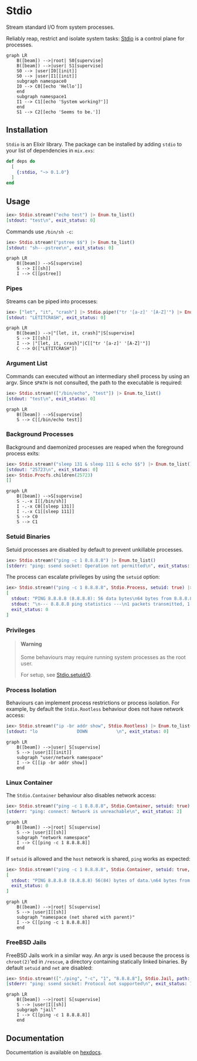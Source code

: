 # Stdio

Stream standard I/O from system processes.

Reliably reap, restrict and isolate system tasks:
[Stdio](https://hexdocs.pm/stdio/) is a control plane for processes.

```mermaid
graph LR
    B([beam]) -->|root| S0[supervise]
    B([beam]) -->|user| S1[supervise]
    S0 --> |user|I0[[init]]
    S0 --> |user|I1[[init]]
    subgraph namespace0
    I0 --> C0[[echo 'Hello']]
    end
    subgraph namespace1
    I1 --> C1[[echo 'System working?']]
    end
    S1 --> C2[[echo 'Seems to be.']]
```

## Installation

`Stdio` is an Elixir library. The package can be installed by adding
`stdio` to your list of dependencies in `mix.exs`:

```elixir
def deps do
  [
    {:stdio, "~> 0.1.0"}
  ]
end
```

## Usage

```elixir
iex> Stdio.stream!("echo test") |> Enum.to_list()
[stdout: "test\n", exit_status: 0]
```

Commands use `/bin/sh -c`:

```elixir
iex> Stdio.stream!("pstree $$") |> Enum.to_list()
[stdout: "sh---pstree\n", exit_status: 0]
```

```mermaid
graph LR
    B([beam]) -->S[supervise]
    S --> I[[sh]]
    I --> C[[pstree]]
```

### Pipes

Streams can be piped into processes:

```elixir
iex> ["let", "it", "crash"] |> Stdio.pipe!("tr '[a-z]' '[A-Z]'") |> Enum.to_list()
[stdout: "LETITCRASH", exit_status: 0]
```

```mermaid
graph LR
    B([beam]) -->|"[let, it, crash]"|S[supervise]
    S --> I[[sh]]
    I --> |"[let, it, crash]"|C[["tr '[a-z]' '[A-Z]'"]]
    C --> O(["LETITCRASH"])
```

### Argument List

Commands can executed without an intermediary shell process by using
an argv. Since `$PATH` is not consulted, the path to the executable
is required:

```elixir
iex> Stdio.stream!(["/bin/echo", "test"]) |> Enum.to_list()
[stdout: "test\n", exit_status: 0]
```

```mermaid
graph LR
    B([beam]) -->S[supervise]
    S --> C[[/bin/echo test]]
```

### Background Processes

Background and daemonized processes are reaped when the foreground
process exits:

```elixir
iex> Stdio.stream!("sleep 131 & sleep 111 & echo $$") |> Enum.to_list()
[stdout: "25723\n", exit_status: 0]
iex> Stdio.Procfs.children(25723)
[]
```

```mermaid
graph LR
    B([beam]) -->S[supervise]
    S -.-x I[[/bin/sh]]
    I -.-x C0[[sleep 131]]
    I -.-x C1[[sleep 111]]
    S --> C0
    S --> C1
```

### Setuid Binaries

Setuid processes are disabled by default to prevent unkillable processes.

```elixir
iex> Stdio.stream!("ping -c 1 8.8.8.8") |> Enum.to_list()
[stderr: "ping: ssend socket: Operation not permitted\n", exit_status: 71]
```

The process can escalate privileges by using the `setuid` option:

```elixir
iex> Stdio.stream!("ping -c 1 8.8.8.8", Stdio.Process, setuid: true) |> Enum.to_list()
[
  stdout: "PING 8.8.8.8 (8.8.8.8): 56 data bytes\n64 bytes from 8.8.8.8: icmp_seq=0 ttl=116 time=1.726 ms\n",
  stdout: "\n--- 8.8.8.8 ping statistics ---\n1 packets transmitted, 1 packets received, 0.0% packet loss\nround-trip min/avg/max/stddev = 1.726/1.726/1.726/0.000 ms\n",
  exit_status: 0
]
```

### Privileges

> #### Warning
> Some behaviours may require running system processes as the root user.
> 
> For setup, see
> [Stdio.setuid/0](https://hexdocs.pm/stdio/Stdio.html#setuid/0).

### Process Isolation

Behaviours can implement process restrictions or process isolation. For
example, by default the `Stdio.Rootless` behaviour does not have network
access:

```elixir
iex> Stdio.stream!("ip -br addr show", Stdio.Rootless) |> Enum.to_list()
[stdout: "lo               DOWN           \n", exit_status: 0]
```

```mermaid
graph LR
    B([beam]) -->|user| S[supervise]
    S --> |user|I[[init]]
    subgraph "user/network namespace"
    I --> C[[ip -br addr show]]
    end
```

### Linux Container

The `Stdio.Container` behaviour also disables network access:

```elixir
iex> Stdio.stream!("ping -c 1 8.8.8.8", Stdio.Container, setuid: true) |> Enum.to_list()
[stderr: "ping: connect: Network is unreachable\n", exit_status: 2]
```

```mermaid
graph LR
    B([beam]) -->|root| S[supervise]
    S --> |user|I[[sh]]
    subgraph "network namespace"
    I --> C[[ping -c 1 8.8.8.8]]
    end
```

If `setuid` is allowed and the `host` network is shared, `ping` works
as expected:

```elixir
iex> Stdio.stream!("ping -c 1 8.8.8.8", Stdio.Container, setuid: true, net: :host) |> Enum.to_list()
[
  stdout: "PING 8.8.8.8 (8.8.8.8) 56(84) bytes of data.\n64 bytes from 8.8.8.8: icmp_seq=1 ttl=115 time=32.4 ms\n\n--- 8.8.8.8 ping statistics ---\n1 packets transmitted, 1 received, 0% packet loss, time 0ms\nrtt min/avg/max/mdev = 32.390/32.390/32.390/0.000 ms\n",
  exit_status: 0
]
```

```mermaid
graph LR
    B([beam]) -->|root| S[supervise]
    S --> |user|I[[sh]]
    subgraph "namespace (net shared with parent)"
    I --> C[[ping -c 1 8.8.8.8]]
    end
```

### FreeBSD Jails

FreeBSD Jails work in a similar way. An argv is used because the process
is `chroot(2)`'ed in `/rescue`, a directory containing statically linked
binaries. By default `setuid` and `net` are disabled:

```elixir
iex> Stdio.stream!(["./ping", "-c", "1", "8.8.8.8"], Stdio.Jail, path: "/rescue") |> Enum.to_list()
[stderr: "ping: ssend socket: Protocol not supported\n", exit_status: 71]
```

```mermaid
graph LR
    B([beam]) -->|root| S[supervise]
    S --> |user|I[[sh]]
    subgraph "jail"
    I --> C[[ping -c 1 8.8.8.8]]
    end
```

## Documentation

Documentation is available on [hexdocs](https://hexdocs.pm/stdio/).
